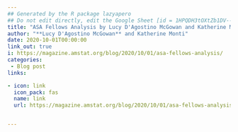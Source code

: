 ```yaml
---
## Generated by the R package lazyapero
## Do not edit directly, edit the Google Sheet [id = 1HPQDH3tOXtZb1DV--8wR9CKAzUz5aywWc2vM3OQ5SrU]
title: "ASA Fellows Analysis by Lucy D'Agostino McGowan and Katherine Monti"
author: "**Lucy D'Agostino McGowan** and Katherine Monti"
date: 2020-10-01T00:00:00
link_out: true
i: https://magazine.amstat.org/blog/2020/10/01/asa-fellows-analysis/
categories:
 - Blog post
links:

- icon: link
  icon_pack: fas
  name: link
  url: https://magazine.amstat.org/blog/2020/10/01/asa-fellows-analysis/


---
```




